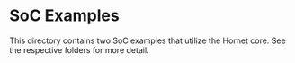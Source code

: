 # SoC Examples
This directory contains two SoC examples that utilize the Hornet core. See the respective folders for more detail.